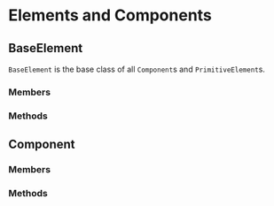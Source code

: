 # Elements and Components

## BaseElement

`BaseElement` is the base class of all `Component`s and `PrimitiveElement`s.

### Members

### Methods

## Component

### Members

### Methods
